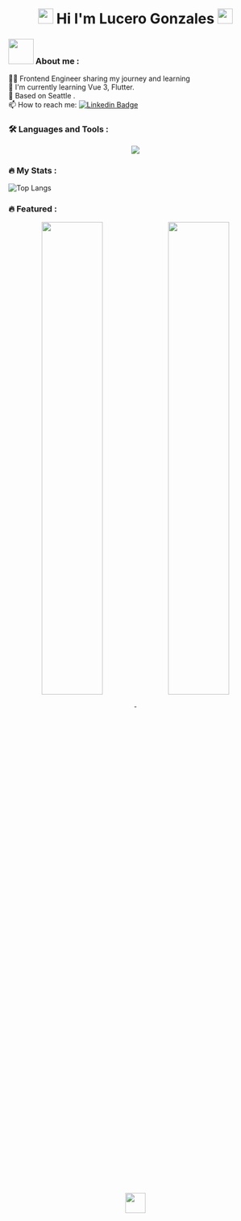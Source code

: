 <h1 align="center">
<img src="https://emojis.slackmojis.com/emojis/images/1531849430/4246/blob-sunglasses.gif?1531849430" width="30"/> 
 Hi I'm Lucero Gonzales
<img src="https://emojis.slackmojis.com/emojis/images/1531849430/4246/blob-sunglasses.gif?1531849430" width="30"/>
</h1>


### <img src="https://media.giphy.com/media/mGcNjsfWAjY5AEZNw6/giphy.gif" width="50"> About me :

👩‍💻 Frontend Engineer sharing my journey and learning <br/>
🌱 I'm currently learning Vue 3, Flutter. <br/>
📍 Based on Seattle .<br/>
📫 How to reach me: [![Linkedin Badge](https://img.shields.io/badge/Lucerogoga-blue?style=flat&logo=Linkedin&logoColor=white)]([your-linkedin-url](https://www.linkedin.com/in/lucero-gonzales-gandolfo/))

### :hammer_and_wrench: Languages and Tools :

<p align="center">
  <a href="https://skillicons.dev">
    <img src="https://skillicons.dev/icons?i=js,html,css,react,vue,nextjs,nuxtjs,ts,redux,materialui,sass,tailwind,mysql,firebase,cypress,nodejs,npm,postman,figma,ai,github,git,vercel,vite&perline=12" />
  </a>
</p>

### :fire: My Stats :

 ![Top Langs](https://github-readme-stats.vercel.app/api/top-langs/?username=lucerogoga&layout=compact&title_color=FFC0CB&text_color=e7e7e7&icon_color=FFC0CB&border_color=FFC0CB&bg_color=0D1117)

### :fire: Featured :

<p align="center">
<a href="https://github.com/lucerogoga/Woow">
<img width='49%' align="center"src="https://github-readme-stats.vercel.app/api/pin/?username=lucerogoga&repo=Woow&border_color=FFC0CB&bg_color=0D1117&title_color=FFC0CB&text_color=8B949E&icon_color=FFC0CB" />
</a>

<a href="https://github.com/lucerogoga/YAMI-LIM016-social-network">
<img width='49%' align="center"src="https://github-readme-stats.vercel.app/api/pin/?username=lucerogoga&repo=YAMI-LIM016-social-network&border_color=FFC0CB&bg_color=0D1117&title_color=FFC0CB&text_color=8B949E&icon_color=FFC0CB" />
</a>
</p>


<div align="center">
<img src="https://raw.githubusercontent.com/innng/innng/master/assets/kyubey.gif" height="40" />
<div/>
